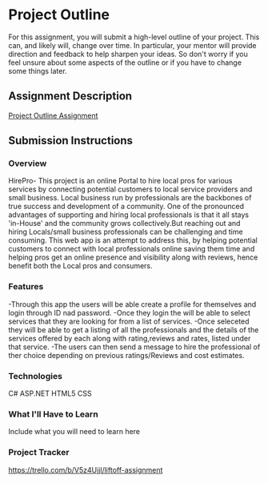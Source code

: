 # Project Outline
For this assignment, you will submit a high-level outline of your project. This can, and likely will, change over time. In particular, your mentor will provide direction and feedback to help sharpen your ideas. So don't worry if you feel unsure about some aspects of the outline or if you have to change some things later.

## Assignment Description
[Project Outline Assignment](https://education.launchcode.org/liftoff/modules/assignments/project-outline)

## Submission Instructions

### Overview

HirePro- This project is an online Portal to hire local pros for various services by connecting potential customers to local service providers and small business.
Local business run by professionals are the backbones of true success and development of a community. One of the pronounced advantages of supporting and hiring local professionals is that it all stays 'in-House' and the community grows collectively.But reaching out and hiring Locals/small business professionals can be challenging and time consuming.
This web app is an attempt to address this, by helping potential customers to connect with local professionals online saving them time and helping pros get an online presence and visibility along with reviews, hence benefit both the Local pros and consumers.

### Features
-Through this app the users will be able create a profile for themselves and login through ID nad password. 
-Once they login the will be able to select services that they are looking for from a list of services. 
-Once seleceted they will be able to get a listing of all the professionals and the details of the services offered by each along with rating,reviews and rates, listed under that service.
-The users can then send a message to hire the professional of ther choice depending on previous ratings/Reviews and cost estimates.

### Technologies
C# ASP.NET HTML5 CSS
### What I'll Have to Learn
Include what you will need to learn here
### Project Tracker
https://trello.com/b/V5z4Ujjl/liftoff-assignment
